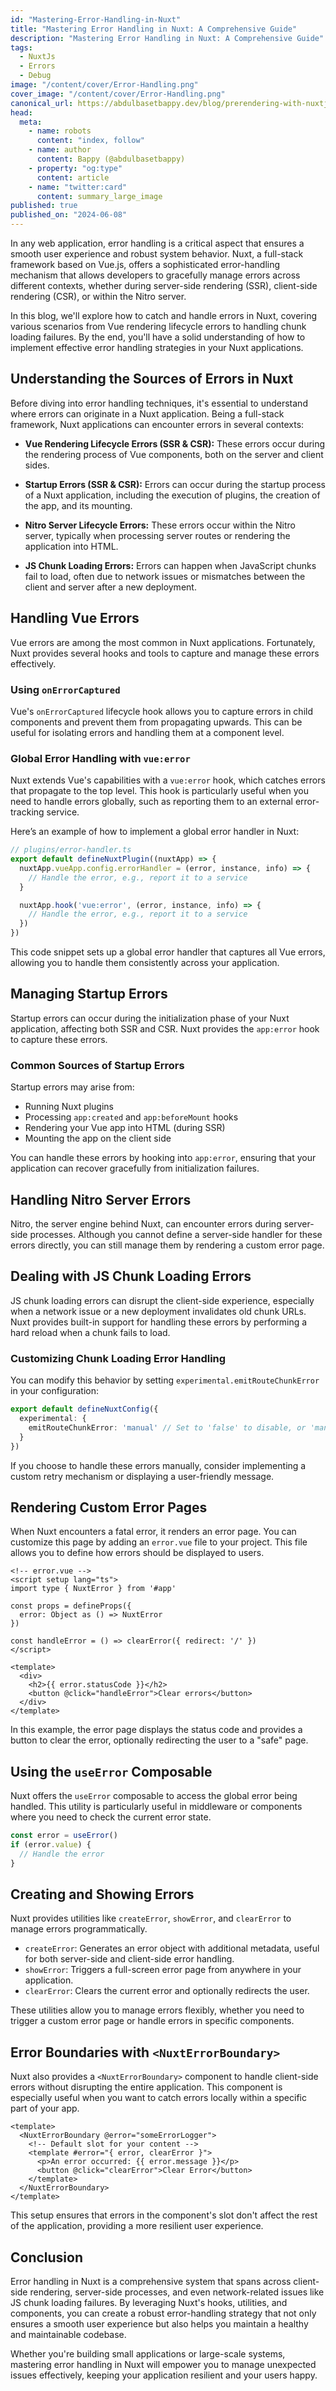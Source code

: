 ```yaml
---
id: "Mastering-Error-Handling-in-Nuxt"
title: "Mastering Error Handling in Nuxt: A Comprehensive Guide"
description: "Mastering Error Handling in Nuxt: A Comprehensive Guide"
tags:
  - NuxtJs
  - Errors
  - Debug
image: "/content/cover/Error-Handling.png"
cover_image: "/content/cover/Error-Handling.png"
canonical_url: https://abdulbasetbappy.dev/blog/prerendering-with-nuxtjs
head:
  meta:
    - name: robots
      content: "index, follow"
    - name: author
      content: Bappy (@abdulbasetbappy)
    - property: "og:type"
      content: article
    - name: "twitter:card"
      content: summary_large_image
published: true
published_on: "2024-06-08"
---
```

In any web application, error handling is a critical aspect that ensures a smooth user experience and robust system behavior. Nuxt, a full-stack framework based on Vue.js, offers a sophisticated error-handling mechanism that allows developers to gracefully manage errors across different contexts, whether during server-side rendering (SSR), client-side rendering (CSR), or within the Nitro server.

In this blog, we'll explore how to catch and handle errors in Nuxt, covering various scenarios from Vue rendering lifecycle errors to handling chunk loading failures. By the end, you'll have a solid understanding of how to implement effective error handling strategies in your Nuxt applications.

## Understanding the Sources of Errors in Nuxt

Before diving into error handling techniques, it's essential to understand where errors can originate in a Nuxt application. Being a full-stack framework, Nuxt applications can encounter errors in several contexts:

- **Vue Rendering Lifecycle Errors (SSR & CSR):** These errors occur during the rendering process of Vue components, both on the server and client sides.

- **Startup Errors (SSR & CSR):** Errors can occur during the startup process of a Nuxt application, including the execution of plugins, the creation of the app, and its mounting.

- **Nitro Server Lifecycle Errors:** These errors occur within the Nitro server, typically when processing server routes or rendering the application into HTML.

- **JS Chunk Loading Errors:** Errors can happen when JavaScript chunks fail to load, often due to network issues or mismatches between the client and server after a new deployment.


## Handling Vue Errors

Vue errors are among the most common in Nuxt applications. Fortunately, Nuxt provides several hooks and tools to capture and manage these errors effectively.

### Using `onErrorCaptured`

Vue's `onErrorCaptured` lifecycle hook allows you to capture errors in child components and prevent them from propagating upwards. This can be useful for isolating errors and handling them at a component level.

### Global Error Handling with `vue:error`

Nuxt extends Vue's capabilities with a `vue:error` hook, which catches errors that propagate to the top level. This hook is particularly useful when you need to handle errors globally, such as reporting them to an external error-tracking service.

Here’s an example of how to implement a global error handler in Nuxt:
```typescript
// plugins/error-handler.ts
export default defineNuxtPlugin((nuxtApp) => {
  nuxtApp.vueApp.config.errorHandler = (error, instance, info) => {
    // Handle the error, e.g., report it to a service
  }

  nuxtApp.hook('vue:error', (error, instance, info) => {
    // Handle the error, e.g., report it to a service
  })
})
```
This code snippet sets up a global error handler that captures all Vue errors, allowing you to handle them consistently across your application.


## Managing Startup Errors

Startup errors can occur during the initialization phase of your Nuxt application, affecting both SSR and CSR. Nuxt provides the `app:error` hook to capture these errors.

### Common Sources of Startup Errors
Startup errors may arise from:

- Running Nuxt plugins
- Processing `app:created` and `app:beforeMount` hooks
- Rendering your Vue app into HTML (during SSR)
- Mounting the app on the client side

You can handle these errors by hooking into `app:error`, ensuring that your application can recover gracefully from initialization failures.

## Handling Nitro Server Errors
Nitro, the server engine behind Nuxt, can encounter errors during server-side processes. Although you cannot define a server-side handler for these errors directly, you can still manage them by rendering a custom error page.


## Dealing with JS Chunk Loading Errors
JS chunk loading errors can disrupt the client-side experience, especially when a network issue or a new deployment invalidates old chunk URLs. Nuxt provides built-in support for handling these errors by performing a hard reload when a chunk fails to load.
### Customizing Chunk Loading Error Handling
You can modify this behavior by setting `experimental.emitRouteChunkError` in your configuration:
```typescript
export default defineNuxtConfig({
  experimental: {
    emitRouteChunkError: 'manual' // Set to 'false' to disable, or 'manual' to handle yourself
  }
})
```
If you choose to handle these errors manually, consider implementing a custom retry mechanism or displaying a user-friendly message.


## Rendering Custom Error Pages
When Nuxt encounters a fatal error, it renders an error page. You can customize this page by adding an `error.vue` file to your project. This file allows you to define how errors should be displayed to users.
```vue
<!-- error.vue -->
<script setup lang="ts">
import type { NuxtError } from '#app'

const props = defineProps({
  error: Object as () => NuxtError
})

const handleError = () => clearError({ redirect: '/' })
</script>

<template>
  <div>
    <h2>{{ error.statusCode }}</h2>
    <button @click="handleError">Clear errors</button>
  </div>
</template>
```
In this example, the error page displays the status code and provides a button to clear the error, optionally redirecting the user to a "safe" page.


## Using the `useError` Composable
Nuxt offers the `useError` composable to access the global error being handled. This utility is particularly useful in middleware or components where you need to check the current error state.
```typescript
const error = useError()
if (error.value) {
  // Handle the error
}
```


## Creating and Showing Errors
Nuxt provides utilities like `createError`, `showError`, and `clearError` to manage errors programmatically.

- `createError`: Generates an error object with additional metadata, useful for both server-side and client-side error handling.
- `showError`: Triggers a full-screen error page from anywhere in your application.
- `clearError`: Clears the current error and optionally redirects the user.

These utilities allow you to manage errors flexibly, whether you need to trigger a custom error page or handle errors in specific components.


## Error Boundaries with `<NuxtErrorBoundary>`
Nuxt also provides a `<NuxtErrorBoundary>` component to handle client-side errors without disrupting the entire application. This component is especially useful when you want to catch errors locally within a specific part of your app.
```vue
<template>
  <NuxtErrorBoundary @error="someErrorLogger">
    <!-- Default slot for your content -->
    <template #error="{ error, clearError }">
      <p>An error occurred: {{ error.message }}</p>
      <button @click="clearError">Clear Error</button>
    </template>
  </NuxtErrorBoundary>
</template>
```
This setup ensures that errors in the component's slot don't affect the rest of the application, providing a more resilient user experience.


## Conclusion

Error handling in Nuxt is a comprehensive system that spans across client-side rendering, server-side processes, and even network-related issues like JS chunk loading failures. By leveraging Nuxt's hooks, utilities, and components, you can create a robust error-handling strategy that not only ensures a smooth user experience but also helps you maintain a healthy and maintainable codebase.

Whether you're building small applications or large-scale systems, mastering error handling in Nuxt will empower you to manage unexpected issues effectively, keeping your application resilient and your users happy.